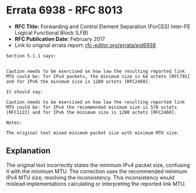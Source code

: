 # Errata 6938 - RFC 8013

- **RFC Title:** Forwarding and Control Element Separation (ForCES) Inter-FE Logical Functional Block (LFB)
- **RFC Publication Date:** February 2017
- Link to original errata report: [rfc-editor.org/errata/eid6938](https://www.rfc-editor.org/errata/eid6938)

```
Section 5.1.1 says:


Caution needs to be exercised on how low the resulting reported link MTU could be: for IPv4 packets, the minimum size is 64 octets [RFC791] and for IPv6 the minimum size is 1280 octets [RFC2460].

It should say:

Caution needs to be exercised on how low the resulting reported link MTU could be: for IPv4 the recommended minimum size is 576 octets [RFC1122] and for IPv6 the minimum size is 1280 octets [RFC2460].

Notes:

The original text mixed minimum packet size with minimum MTU size.
```

## Explanation

The original text incorrectly states the minimum IPv4 packet size, confusing it with the minimum MTU.  The correction uses the recommended minimum IPv4 MTU size, resolving the inconsistency. This inconsistency would mislead implementations calculating or interpreting the reported link MTU.
